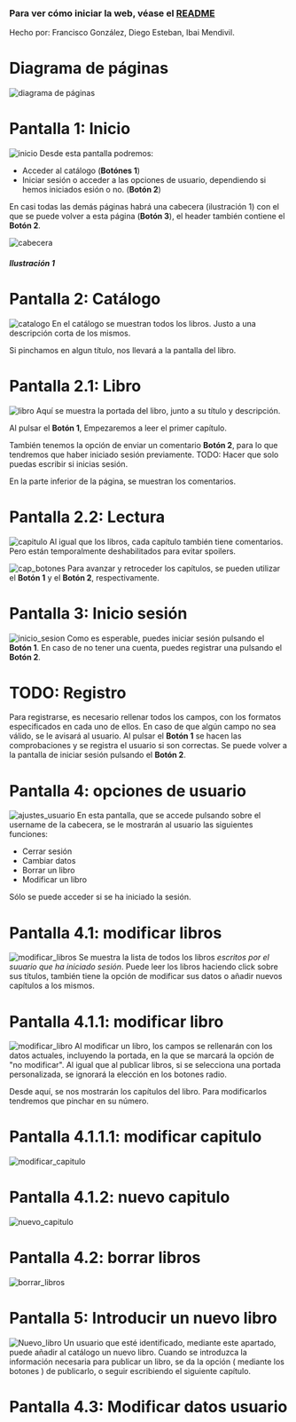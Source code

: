 ### Para ver cómo iniciar la web, véase el [README](https://github.com/Calcoph/librerium/blob/master/README.md)

Hecho por: Francisco González, Diego Esteban, Ibai Mendivil.

# Diagrama de páginas

![diagrama de páginas]

# Pantalla 1: Inicio
![inicio]
Desde esta pantalla podremos:
 * Acceder al catálogo (**Botónes 1**)
 * Iniciar sesión o acceder a las opciones de usuario, dependiendo si hemos iniciados esión o no. (**Botón 2**)

En casi todas las demás páginas habrá una cabecera (ilustración 1) con el que se puede volver a esta página (**Botón 3**), el header también contiene el **Botón 2**.

![cabecera]
##### Ilustración 1

# Pantalla 2: Catálogo
![catalogo]
En el catálogo se muestran todos los libros. Justo a una descripción corta de los mismos.

Si pinchamos en algun título, nos llevará a la pantalla del libro.

# Pantalla 2.1: Libro
![libro]
Aquí se muestra la portada del libro, junto a su título y descripción.

Al pulsar el **Botón 1**, Empezaremos a leer el primer capítulo.

También tenemos la opción de enviar un comentario **Botón 2**, para lo que tendremos que haber iniciado sesión previamente. TODO: Hacer que solo puedas escribir si inicias sesión.

En la parte inferior de la página, se muestran los comentarios.

# Pantalla 2.2: Lectura
![capitulo]
Al igual que los libros, cada capítulo también tiene comentarios. Pero están temporalmente deshabilitados para evitar spoilers.

![cap_botones]
Para avanzar y retroceder los capítulos, se pueden utilizar el **Botón 1** y el **Botón 2**, respectivamente.

# Pantalla 3: Inicio sesión
![inicio_sesion]
Como es esperable, puedes iniciar sesión pulsando el **Botón 1**. En caso de no tener una cuenta, puedes registrar una pulsando el **Botón 2**.

# TODO: Registro
Para registrarse, es necesario rellenar todos los campos, con los formatos especificados en cada uno de ellos.
En caso de que algún campo no sea válido, se le avisará al usuario. Al pulsar el **Botón 1** se hacen las comprobaciones y
se registra el usuario si son correctas. Se puede volver a la pantalla de iniciar sesión pulsando el **Botón 2**.

# Pantalla 4: opciones de usuario
![ajustes_usuario]
En esta pantalla, que se accede pulsando sobre el username de la cabecera, se le mostrarán al usuario las siguientes funciones:
 * Cerrar sesión
 * Cambiar datos
 * Borrar un libro
 * Modificar un libro

Sólo se puede acceder si se ha iniciado la sesión.

# Pantalla 4.1: modificar libros
![modificar_libros]
Se muestra la lista de todos los libros *escritos por el suuario que ha iniciado sesión*.
Puede leer los libros haciendo click sobre sus títulos, también tiene la opción de modificar sus datos o añadir nuevos capítulos a los mismos.

# Pantalla 4.1.1: modificar libro
![modificar_libro]
Al modificar un libro, los campos se rellenarán con los datos actuales, incluyendo la portada, en la que se marcará la opción de "no modificar".
Al igual que al publicar libros, si se selecciona una portada personalizada, se ignorará la elección en los botones radio.

Desde aquí, se nos mostrarán los capítulos del libro. Para modificarlos tendremos que pinchar en su número.

# Pantalla 4.1.1.1: modificar capitulo
![modificar_capitulo]

# Pantalla 4.1.2: nuevo capitulo
![nuevo_capitulo]

# Pantalla 4.2: borrar libros
![borrar_libros]

# Pantalla 5: Introducir un nuevo libro
![Nuevo_libro]
Un usuario que esté identificado, mediante este apartado, puede añadir al catálogo un nuevo libro.
Cuando se introduzca la información necesaria para publicar un libro, se da la opción ( mediante los botones ) de publicarlo, o seguir escribiendo el siguiente capítulo.

# Pantalla 4.3: Modificar datos usuario


[diagrama de páginas]: imagenes/diagrama_paginas.png
[inicio]: imagenes/index.png
[cabecera]: imagenes/cabecera.png
[catalogo]: imagenes/catalogo.png
[libro]: imagenes/libro.png
[capitulo]: imagenes/capitulo.png
[cap_botones]: imagenes/cap_botones.png
[inicio_sesion]: imagenes/inicio_sesion.png
[Nuevo_libro]: imagenes/Nuevo_libro.png
[ajustes_usuario]: imagenes/ajustes_usuario.png
[modificar_libro]: imagenes/modificar_libro.png
[modificar_capitulo]: imagenes/modificar_capitulo.png
[nuevo_capitulo]: imagenes/nuevo_capitulo.png
[modificar_libros]: imagenes/modificar_libros.png
[borrar_libros]: imagenes/borrar_libros.png 
